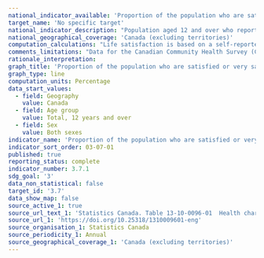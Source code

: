 ```yaml
---
national_indicator_available: 'Proportion of the population who are satisfied or very satisfied with their life'
target_name: 'No specific target'
national_indicator_description: "Population aged 12 and over who reported being satisfied or very satisfied with their life in general."
national_geographical_coverage: 'Canada (excluding territories)' 
computation_calculations: "Life satisfaction is based on a self-reported score from 0 to 10 for how respondents feel about their life as a whole at the moment. Satisfied or very satisfied represents those who indicated a value of 6 or more out of 10."
comments_limitations: "Data for the Canadian Community Health Survey (CCHS) are collected yearly from a sample of approximately 65,000 respondents."
rationale_interpretation:
graph_title: 'Proportion of the population who are satisfied or very satisfied with their life'
graph_type: line
computation_units: Percentage
data_start_values:
  - field: Geography
    value: Canada
  - field: Age group
    value: Total, 12 years and over
  - field: Sex
    value: Both sexes
indicator_name: 'Proportion of the population who are satisfied or very satisfied with their life'
indicator_sort_order: 03-07-01
published: true
reporting_status: complete
indicator_number: 3.7.1
sdg_goal: '3'
data_non_statistical: false
target_id: '3.7'
data_show_map: false
source_active_1: true
source_url_text_1: 'Statistics Canada. Table 13-10-0096-01  Health characteristics, annual estimates'
source_url_1: 'https://doi.org/10.25318/1310009601-eng'
source_organisation_1: Statistics Canada
source_periodicity_1: Annual
source_geographical_coverage_1: 'Canada (excluding territories)'
---
```

